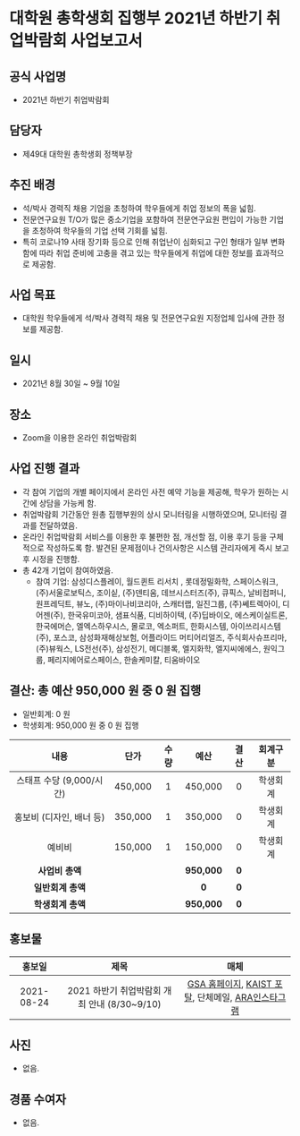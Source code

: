 대학원 총학생회 집행부 2021년 하반기 취업박람회 사업보고서
===

## 공식 사업명
- 2021년 하반기 취업박람회

## 담당자
- 제49대 대학원 총학생회 정책부장

## 추진 배경
- 석/박사 경력직 채용 기업을 초청하여 학우들에게 취업 정보의 폭을 넓힘.
- 전문연구요원 T/O가 많은 중소기업을 포함하여 전문연구요원 편입이 가능한 기업을 초청하여 학우들의 기업 선택 기회를 넓힘. 
- 특히 코로나19 사태 장기화 등으로 인해 취업난이 심화되고 구인 형태가 일부 변화함에 따라 취업 준비에 고충을 겪고 있는 학우들에게 취업에 대한 정보를 효과적으로 제공함. 

## 사업 목표
- 대학원 학우들에게 석/박사 경력직 채용 및 전문연구요원 지정업체 입사에 관한 정보를 제공함. 

## 일시
- 2021년 8월 30일 ~ 9월 10일

## 장소
- Zoom을 이용한 온라인 취업박람회

## 사업 진행 결과
- 각 참여 기업의 개별 페이지에서 온라인 사전 예약 기능을 제공해, 학우가 원하는 시간에 상담을 가능케 함. 
- 취업박람회 기간동안 원총 집행부원의 상시 모니터링을 시행하였으며, 모니터링 결과를 전달하였음. 
- 온라인 취업박람회 서비스를 이용한 후 불편한 점, 개선할 점, 이용 후기 등을 구체적으로 작성하도록 함. 발견된 문제점이나 건의사항은 시스템 관리자에게 즉시 보고 후 시정을 진행함.
- 총 42개 기업이 참여하였음.
    - 참여 기업: 삼성디스플레이, 월드퀸트 리서치 , 롯데정밀화학, 스페이스워크, (주)서울로보틱스, 조이싵, (주)덴티움, 데브시스터즈(주), 큐픽스, 날비컴퍼니, 원프레딕트, 뷰노, (주)마이나비코리아, 스캐터랩, 일진그룹, (주)쎄트렉아이, 디어젠(주), 한국유미코아, 샘표식품, 디비하이텍, (주)딥바이오, 에스케이실트론, 한국에머슨, 엘엑스하우시스, 몰로코, 엑소퍼트, 한화시스템, 아이쓰리시스템(주), 포스코, 삼성화재해상보험, 어플라이드 머티어리얼즈, 주식회사슈프리마, (주)뷰웍스, LS전선(주), 삼성전기, 메디블록, 엘지화학, 엘지씨에에스, 원익그룹, 페리지에어로스페이스, 한솔케미칼, 티움바이오 

## 결산: 총 예산 950,000 원 중 0 원 집행
- 일반회계: 0 원
- 학생회계: 950,000 원 중 0 원 집행 

| **내용** | **단가** | **수량** | **예산** | **결산** | **회계구분** |
|:---:|:---:|:---:|:---:|:---:|:---:|
| 스태프 수당 (9,000/시간) | 450,000 | 1 | 450,000 | 0 | 학생회계 |
| 홍보비 (디자인, 배너 등) | 350,000 | 1 | 350,000 | 0 |  학생회계 |
| 예비비 | 150,000 | 1 | 150,000 | 0 |  학생회계 |
| **사업비 총액** |  |  | **950,000** | **0** |  |
| **일반회계 총액** |  |  | **0** | **0** |  |
| **학생회계 총액** |  |  | **950,000** | **0** |  |


## 홍보물

| **홍보일** | **제목** | **매체** |
|:---:|:---:|:---:|
| 2021-08-24 | 2021 하반기 취업박람회 개최 안내 (8/30~9/10) | [GSA 홈페이지](https://gsa.kaist.ac.kr/notice/185919), [KAIST 포탈](https://portal.kaist.ac.kr/ennotice/student_notice/11629869469977), 단체메일, [ARA](https://newara.sparcs.org/post/237728)[인스타그램](https://www.instagram.com/p/CS_IoFqHEyE/) | 

## 사진
- 없음. 

## 경품 수여자
- 없음.